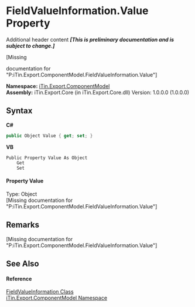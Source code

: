 # FieldValueInformation.Value Property 
Additional header content _**\[This is preliminary documentation and is subject to change.\]**_

\[Missing <summary> documentation for "P:iTin.Export.ComponentModel.FieldValueInformation.Value"\]

**Namespace:**&nbsp;<a href="55171ca4-890c-0ab2-e812-efe82bc0b686">iTin.Export.ComponentModel</a><br />**Assembly:**&nbsp;iTin.Export.Core (in iTin.Export.Core.dll) Version: 1.0.0.0 (1.0.0.0)

## Syntax

**C#**<br />
``` C#
public Object Value { get; set; }
```

**VB**<br />
``` VB
Public Property Value As Object
	Get
	Set
```


#### Property Value
Type: Object<br />\[Missing <value> documentation for "P:iTin.Export.ComponentModel.FieldValueInformation.Value"\]

## Remarks
\[Missing <remarks> documentation for "P:iTin.Export.ComponentModel.FieldValueInformation.Value"\]

## See Also


#### Reference
<a href="7dc51c75-6975-e7a8-9eee-1a99a85073f3">FieldValueInformation Class</a><br /><a href="55171ca4-890c-0ab2-e812-efe82bc0b686">iTin.Export.ComponentModel Namespace</a><br />